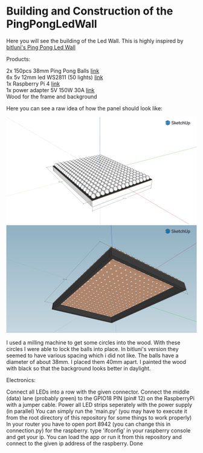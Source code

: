# Building and Construction of the PingPongLedWall
Here you will see the building of the Led Wall.
This is highly inspired by [bitluni's Ping Pong Led Wall](https://www.youtube.com/watch?v=fz2QAV9z_o8)

Products:

2x 150pcs 38mm Ping Pong Balls [link](https://www.amazon.de/Forfar-150Stk-Bälle-Praxis-Tischtennis/dp/B074X1CNPZ?th=1)  
6x 5v 12mm led WS2811 (50 lights) [link](https://www.amazon.de/WS2811-Pixels-digital-Addressable-String/dp/B00MXW054Y)  
1x Raspberry Pi 4 [link](https://www.amazon.de/Raspberry-Pi-ARM-Cortex-A72-Bluetooth-Micro-HDMI/dp/B07TC2BK1X)  
1x power adapter 5V 150W 30A [link](https://www.amazon.de/HAILI-Universal-Schaltnetzteil-CCTV-Kamera-LED-Streifenlicht/dp/B07Q2VPPL1/r)  
Wood for the frame and background  

Here you can see a raw idea of how the panel should look like:

![View from the top with multiple Balls](Top.png)
![View from the bottom with holes for LEDs](Bottom.png)


I used a milling machine to get some circles into the wood. With these circles I were able to lock the balls into place. In bitluni's version they seemed to have various spacing which i did not like.
The balls have a diameter of about 38mm. I placed them 40mm apart.
I painted the wood with black so that the background looks better in daylight.


Electronics:

Connect all LEDs into a row with the given connector.
Connect the middle (data) lane (probably green) to the GPIO18 PIN (pin# 12) on the RaspberryPi with a jumper cable.
Power all LED strips seperately with the power supply (in parallel)
You can simply run the 'main.py' (you may have to execute it from the root directory of this repository for some things to work properly)
In your router you have to open port 8942 (you can change this in connection.py) for the raspberry.
type 'ifconfig' in your raspberry console and get your ip.
You can load the app or run it from this repository and connect to the given ip address of the raspberry.
Done
